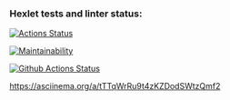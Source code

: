 ### Hexlet tests and linter status:
[![Actions Status](https://github.com/Gamilkar/python-project-lvl1/workflows/hexlet-check/badge.svg)](https://github.com/Gamilkar/python-project-lvl1/actions)

[![Maintainability](https://api.codeclimate.com/v1/badges/f187347f9aa6256ee6ba/maintainability)](https://codeclimate.com/github/Gamilkar/python-project-lvl1/maintainability)

[![Github Actions Status](https://github.com/Gamilkar/python-project-lvl1/actions/workflows/lint.yml/badge.svg)](https://github.com/Gamilkar/python-project-lvl1/actions)

https://asciinema.org/a/tTTqWrRu9t4zKZDodSWtzQmf2
